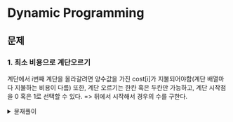 # Dynamic Programming

## 문제

### 1. 최소 비용으로 계단오르기
계단에서 i번째 계단을 올라갈려면 양수값을 가진 cost[i]가 지불되어야함(계단 배열마다 지불하는 비용이 다름)
또한, 계단 오르기는 한칸 혹은 두칸만 가능하고, 계단 시작점을 0 혹은 1로 선택할 수 있다.
=> 뒤에서 시작해서 경우의 수를 구한다.

<details>
<summary>뮨재퓰이</summary>

```java
class StringBuilder{
    private int size;
    private int index;
    private char[] value;

    StringBuilder(){
        this.size = 1;
        this.index = 0;
        this.value = new char[this.size];
    }

    public void append(String str) {
        if (str == null) return;
        strCapacity(str.length());
        for (int i = 0; i < str.length(); i++) value[index++] = str.toCharArray()[i];
    }

    private void strCapacity(int len) {
        if (len == 0) return;
        this.size = this.size + len; // ArrayList와 달리 문자의 길이 만큼 확장한다.
        char[] newVal = new char[this.size];
        for (int i = 0; i < this.value.length; i++) newVal[i] = this.value[i];
        this.value = newVal;
    }

}
```
</details>        
<br>